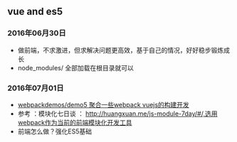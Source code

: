 ## vue and es5


### 2016年06月30日
* 做前端，不求激进，但求解决问题更高效，基于自己的情况，好好稳步锻炼成长
* node_modules/ 全部加载在根目录就可以

### 2016年07月01日
* [webpackdemos/demo5 聚合一些webpack vuejs的构建开发](./webpackdemos/demo5)
* 参考 ：模块化七日谈 ： http://huangxuan.me/js-module-7day/#/,选用webpack作为当前的前端模块化开发工具
* 前端怎么做？强化ES5基础